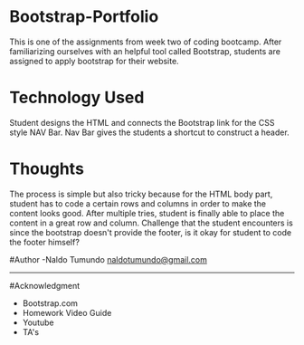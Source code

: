 

# Bootstrap-Portfolio

This is one of the assignments from week two of coding bootcamp. After familiarizing ourselves with an helpful tool called Bootstrap, students are assigned to apply bootstrap for their website. 
# Technology Used
Student designs the HTML and connects the Bootstrap link for the CSS style NAV Bar. Nav Bar gives the students a shortcut to construct a header.
# Thoughts
The process is simple but also tricky because for the HTML body part, student has to code a certain rows and columns in order to make the content looks good. After multiple tries, student is finally able to place the content in a great row and column. Challenge that the student encounters is since the bootstrap doesn't provide the footer, is it okay for student to code the footer himself?

#Author
 -Naldo Tumundo <naldotumundo@gmail.com>

 ---

 #Acknowledgment 
 - Bootstrap.com
 - Homework Video Guide
 - Youtube
 - TA's 